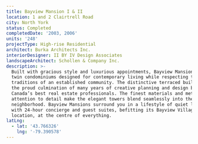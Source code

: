 ```yaml
---
title: Bayview Mansion I & II
location: 1 and 2 Clairtrell Road
city: North York
status: Completed
completedDate: '2003, 2006'
units: '248'
projectType: High-rise Residential
architect: Burka Architects Inc.
interiorDesigner: II BY IV Design Associates
landscapeArchitect: Schollen & Company Inc.
description: >-
  Built with gracious style and luxurious appointments, Bayview Mansions are
  twin condominiums designed for contemporary living while respecting the
  traditions of an established community. The distinctive terraced buildings are
  the proud culmination of many years of creative planning and design by some of
  Canada’s best real estate professionals. The finest materials and meticulous
  attention to detail make the elegant towers blend seamlessly into the
  neighborhood. Bayview Mansions surround you in a lifestyle of quiet luxury
  with 24-hour concierge and guest suites, befitting its Bayview Village
  location, at the centre of everything.
latLng:
  - lat: '43.766326'
    lng: '-79.390578'
---
```


